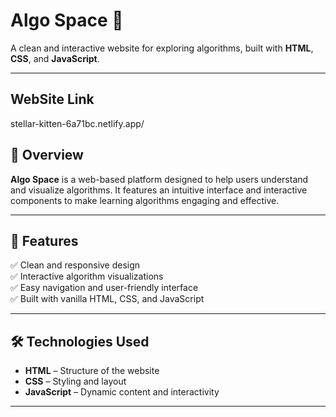 # Algo Space 🌌  
A clean and interactive website for exploring algorithms, built with **HTML**, **CSS**, and **JavaScript**.

---

## WebSite Link
  stellar-kitten-6a71bc.netlify.app/

## 🚀 Overview  
**Algo Space** is a web-based platform designed to help users understand and visualize algorithms. It features an intuitive interface and interactive components to make learning algorithms engaging and effective.

---

## 🎯 Features  
✅ Clean and responsive design  
✅ Interactive algorithm visualizations  
✅ Easy navigation and user-friendly interface  
✅ Built with vanilla HTML, CSS, and JavaScript  

---

## 🛠️ Technologies Used  
- **HTML** – Structure of the website  
- **CSS** – Styling and layout  
- **JavaScript** – Dynamic content and interactivity  

---






